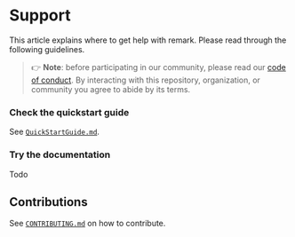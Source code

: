# Support

This article explains where to get help with remark.
Please read through the following guidelines.

> 👉 **Note**: before participating in our community, please read our
> [code of conduct][COC].
> By interacting with this repository, organization, or community you agree to
> abide by its terms.

### Check the quickstart guide

See [`QuickStartGuide.md`][QUICKSTART].

### Try the documentation

Todo

## Contributions

See [`CONTRIBUTING.md`][CONTRIBUTING] on how to contribute.

<!-- Definitions -->

[COC]: https://github.com/sberg-net/openkim/blob/main/.github/CODE_OF_CONDUCT.md
[CONTRIBUTING]: CONTRIBUTING.md
[QUICKSTART]: https://github.com/sberg-net/openkim/blob/main/doc/QuickStartGuide.md
